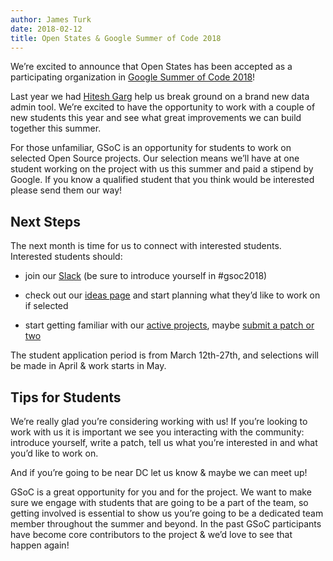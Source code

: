 ```yaml
---
author: James Turk
date: 2018-02-12
title: Open States & Google Summer of Code 2018
---
```


We’re excited to announce that Open States has been accepted as a participating organization in [Google Summer of Code 2018](https://developers.google.com/open-source/gsoc/)!

Last year we had [Hitesh Garg](https://blog.openstates.org/@hiteshgarg14) help us break ground on a brand new data admin tool. We’re excited to have the opportunity to work with a couple of new students this year and see what great improvements we can build together this summer.

For those unfamiliar, GSoC is an opportunity for students to work on selected Open Source projects. Our selection means we’ll have at one student working on the project with us this summer and paid a stipend by Google. If you know a qualified student that you think would be interested please send them our way!

## Next Steps

The next month is time for us to connect with interested students. Interested students should:

* join our [Slack](https://openstates-slack.herokuapp.com/) (be sure to introduce yourself in #gsoc2018)

* check out our [ideas page](https://github.com/openstates/meta/wiki/GSoC-2018-Overview) and start planning what they’d like to work on if selected

* start getting familiar with our [active projects](https://github.com/openstates), maybe [submit a patch or two](https://github.com/openstates/openstates/issues)

The student application period is from March 12th-27th, and selections will be made in April & work starts in May.

## Tips for Students

We’re really glad you’re considering working with us! If you’re looking to work with us it is important we see you interacting with the community: introduce yourself, write a patch, tell us what you’re interested in and what you’d like to work on.

And if you’re going to be near DC let us know & maybe we can meet up!

GSoC is a great opportunity for you and for the project. We want to make sure we engage with students that are going to be a part of the team, so getting involved is essential to show us you’re going to be a dedicated team member throughout the summer and beyond. In the past GSoC participants have become core contributors to the project & we’d love to see that happen again!
